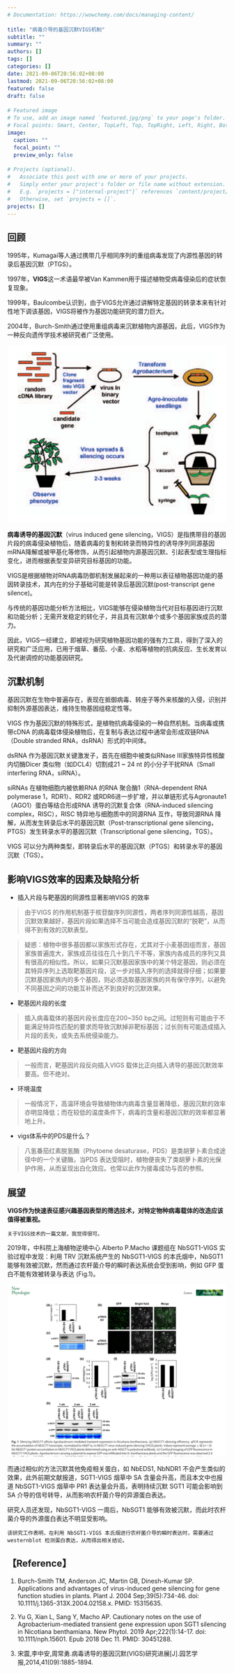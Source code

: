 ```yaml
---
# Documentation: https://wowchemy.com/docs/managing-content/

title: "病毒介导的基因沉默VIGS机制"
subtitle: ""
summary: ""
authors: []
tags: []
categories: []
date: 2021-09-06T20:56:02+08:00
lastmod: 2021-09-06T20:56:02+08:00
featured: false
draft: false

# Featured image
# To use, add an image named `featured.jpg/png` to your page's folder.
# Focal points: Smart, Center, TopLeft, Top, TopRight, Left, Right, BottomLeft, Bottom, BottomRight.
image:
  caption: ""
  focal_point: ""
  preview_only: false

# Projects (optional).
#   Associate this post with one or more of your projects.
#   Simply enter your project's folder or file name without extension.
#   E.g. `projects = ["internal-project"]` references `content/project/deep-learning/index.md`.
#   Otherwise, set `projects = []`.
projects: []
---
```

## 回顾
1995年，Kumagai等人通过携带几乎相同序列的重组病毒发现了内源性基因的转录后基因沉默（PTGS）。   

1997年，**VIGS**这一术语最早被Van Kammen用于描述植物受病毒侵染后的症状恢复现象。

1999年，Baulcombe认识到，由于VIGS允许通过讲解特定基因的转录本来有针对性地下调该基因，VIGS将被作为基因功能研究的潜力巨大。   

2004年，Burch-Smith通过使用重组病毒来沉默植物内源基因，此后，VIGS作为一种反向遗传学技术被研究者广泛使用。

![](3240984a-a6a5-45ed-a0ca-c82e87f53159.png)


**病毒诱导的基因沉默**（virus induced gene silencing，VIGS）是指携带目的基因片段的病毒侵染植物后，随着病毒的复制和转录而特异性的诱导序列同源基因mRNA降解或被甲基化等修饰，从而引起植物内源基因沉默、引起表型或生理指标变化，进而根据表型变异研究目标基因的功能。

VIGS是根据植物对RNA病毒防御机制发展起来的一种用以表征植物基因功能的基因转录技术，其内在的分子基础可能是转录后基因沉默(post-transcript gene silence)。

与传统的基因功能分析方法相比，VIGS能够在侵染植物当代对目标基因进行沉默和功能分析；无需开发稳定的转化子，并且具有沉默单个或多个基因家族成员的潜力。

因此，VIGS一经建立，即被视为研究植物基因功能的强有力工具，得到了深入的研究和广泛应用，已用于烟草、番茄、小麦、水稻等植物的抗病反应、生长发育以及代谢调控的功能基因研究。

## 沉默机制
基因沉默在生物中普遍存在，表现在抵御病毒、转座子等外来核酸的入侵，识别并抑制外源基因表达，维持生物基因组稳定性等。   

VIGS 作为基因沉默的特殊形式，是植物抗病毒侵染的一种自然机制。当病毒或携带cDNA 的病毒载体侵染植物后，在复制与表达过程中通常会形成双链RNA（Double stranded RNA，dsRNA）形式的中间体。   

dsRNA 作为基因沉默关键激发子，首先在细胞中被类似RNase Ⅲ家族特异性核酸内切酶Dicer 类似物（如DCL4）切割成21 ~ 24 nt 的小分子干扰RNA（Small interfering RNA，siRNA）。   

siRNAs 在植物细胞内被依赖RNA 的RNA 聚合酶1（RNA-dependent RNA polymerase 1，RDR1）、RDR2 或RDR6进一步扩增，并以单链形式与Agronaute1（AGO1）蛋白等结合形成RNA 诱导的沉默复合体（RNA-induced silencing complex，RISC），RISC 特异地与细胞质中的同源RNA 互作，导致同源RNA 降解，从而发生转录后水平的基因沉默（Post-transcriptional gene silencing，PTGS）发生转录水平的基因沉默（Transcriptional gene silencing，TGS）。

VIGS 可以分为两种类型，即转录后水平的基因沉默（PTGS）和转录水平的基因沉默（TGS）。

## 影响VIGS效率的因素及缺陷分析
- 插入片段与靶基因的同源性显著影响VIGS 的效率    

>由于VIGS 的作用机制基于核苷酸序列同源性，两者序列同源性越高，基因沉默效果越好，基因片段如果选择不当可能会造成基因沉默的“脱靶”，从而得不到有效的沉默表型。    

>疑惑：植物中很多基因都以家族形式存在，尤其对于小麦基因组而言，基因家族普遍庞大，家族成员往往在几十到几千不等，家族内各成员的序列又具有很高的相似性。所以，如果只沉默基因家族中的某个特定基因，则必须在其特异序列上选取靶基因片段，这一步对插入序列的选择就得仔细；如果要沉默基因家族内的多个基因，则必须选取基因家族的共有保守序列，以避免不同基因之间的功能互补而达不到良好的沉默效果。   

- 靶基因片段的长度   
>插入病毒载体的基因片段长度应在200~350 bp之间。过短则有可能由于不能满足特异性匹配的要求而导致沉默掉非靶标基因；过长则有可能造成插入片段的丢失，或失去系统侵染能力。     
- 靶基因片段的方向    
>一般而言，靶基因片段反向插入VIGS 载体比正向插入诱导的基因沉默效率要高。但不绝对。     
- 环境温度      
>一般情况下，高温环境会导致植物体内病毒含量显著降低，基因沉默的效率亦明显降低；而在较低的温度条件下，病毒的含量和基因沉默的效率都显著地上升。    
- vigs体系中的PDS是什么？       
>八氢番茄红素脱氢酶（Phytoene desaturase，PDS）是类胡萝卜素合成途径中的一个关键酶，当PDS 表达受阻时，植物便丧失了类胡萝卜素的光保护作用，从而呈现出白化效应。也常以此作为接毒成功与否的参照。

## 展望   
**VIGS作为快速表征感兴趣基因表型的筛选技术，对特定物种病毒载体的改造应该值得被重视。**


`关于VIGS技术的一篇文献，我觉得很可。`   

2019年，中科院上海植物逆境中心 Alberto P.Macho 课题组在 NbSGT1-VIGS 实验过程中发现：利用 TRV 沉默系统产生的 NbSGT1-VIGS 的本氏烟中，NbSGT1 能够有效被沉默，然而通过农杆菌介导的瞬时表达系统会受到影响，例如 GFP 蛋白不能有效被转录与表达 (Fig.1)。    

![](bfe1fa37-3b74-4f5e-83e2-370ba1f4bf41.png)

而通过相似的方法沉默其他免疫相关蛋白，如 NbEDS1, NbNDR1 不会产生类似的效果，此外前期文献报道，SGT1-VIGS 烟草中 SA 含量会升高，而且本文中也报道 NbSGT1-VIGS 烟草中 PR1 表达量会升高，表明持续沉默 SGT1 可能会影响到 SA 介导的信号转导，从而影响农杆菌介导的异源蛋白表达。    

研究人员还发现，NbSGT1-VIGS 一周后，NbSGT1 能够有效被沉默，而此时农杆菌介导的外源蛋白表达不明显受影响。    

`该研究工作表明，在利用 NbSGT1-VIGS 本氏烟进行农杆菌介导的瞬时表达时，需要通过 westernblot 检测蛋白表达，从而得出相关结论。`
## 【Reference】    
1. Burch-Smith TM, Anderson JC, Martin GB, Dinesh-Kumar SP. Applications and advantages of virus-induced gene silencing for gene function studies in plants. Plant J. 2004 Sep;39(5):734-46. doi: 10.1111/j.1365-313X.2004.02158.x. PMID: 15315635.

2. Yu G, Xian L, Sang Y, Macho AP. Cautionary notes on the use of Agrobacterium-mediated transient gene expression upon SGT1 silencing in Nicotiana benthamiana. New Phytol. 2019 Apr;222(1):14-17. doi: 10.1111/nph.15601. Epub 2018 Dec 11. PMID: 30451288.

3. 宋震,李中安,周常勇.病毒诱导的基因沉默(VIGS)研究进展[J].园艺学报,2014,41(09):1885-1894.